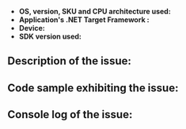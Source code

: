 <!--
Hi there! thank you for discovering and submitting an issue!

Please use your Azure subscription if you need to share any information from your Azure subscription such as connection strings, service names (IoTHub, Provisioning), etc.

## Need Support?
* Have a feature request for SDKs? Please post it on [User Voice](https://feedback.azure.com/forums/321918-azure-iot) to help us prioritize.
* Have a technical question? Ask on [Stack Overflow](https://stackoverflow.com/questions/tagged/azure-iot-hub) with tag “azure-iot-hub”
* Need Support? Every customer with an active Azure subscription has access to support with guaranteed response time.  Consider submitting a ticket and get assistance from Microsoft support team
* Found a bug? Please help us fix it by thoroughly documenting it and filing an issue on GitHub (C, Java, .NET, Node.js, Python).
-->

- **OS, version, SKU and CPU architecture used:** <VERSION> <!-- Windows 10 Desktop x64, Ubuntu 15.04 x86, Windows 10 IoT Core arm32, etc. -->
- **Application's .NET Target Framework :** <NETVERSION> <!-- See https://docs.microsoft.com/en-us/dotnet/standard/frameworks. E.g. netcoreapp2.1, net451, uap10.0, xamarin -->
- **Device:** <DEVICETYPE> <!-- Laptop, Raspberry PI3, Android APIv25 etc. -->
- **SDK version used:** <VERSION> <!-- Please include the NuGet package version for all involved components. -->

## Description of the issue:
<!-- Please be as detailed as possible: which feature has a problem, how often does it fail, repro steps, etc. -->

## Code sample exhibiting the issue:
<!-- Please remove any connection string or other private information !
	 Consider adding a link to a https://gist.github.com/ simple repro. -->

## Console log of the issue:
<!-- Please share logs as possible, that will help debugging. -->
<!-- See https://github.com/Azure/azure-iot-sdk-csharp/tree/main/tools/CaptureLogs and
         https://github.com/dotnet/corefx/blob/master/Documentation/debugging/windows-instructions.md#traces -->
